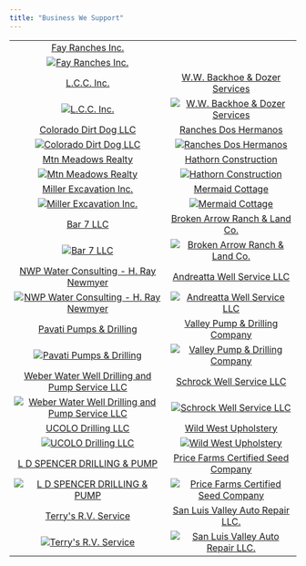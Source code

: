```yaml
---
title: "Business We Support"
---
```


|  |  |
|:---:|:---:|
| [Fay Ranches Inc.](https://fayranches.com/) | |
| [![Fay Ranches Inc.](/images/fay-ranches-1.jpg)](https://fayranches.com/) | |
| [L.C.C. Inc.](https://www.lcctires.com) | [W.W. Backhoe & Dozer Services](https://www.wwbackhoe.com/) |
| [![L.C.C. Inc.](/images/lcc-inc.jpg)](https://www.lcctires.com) | [![W.W. Backhoe & Dozer Services](/images/W.W.-Backhoe-&-Dozer-Services.jpg)](https://www.wwbackhoe.com/) |
| [Colorado Dirt Dog LLC](http://coloradodirtdog.com/)                                        | [Ranches Dos Hermanos](https://doshermanosranch.com/) |
| [![Colorado Dirt Dog LLC](/images/Colorado-Dirt-Dog-LLC..jpg)](http://coloradodirtdog.com/) | [![Ranches Dos Hermanos](/images/Ranches-Dos-Hermanos.jpg)](https://doshermanosranch.com/)
| [Mtn Meadows Realty](https://mtnmeadowsrealty.com//Mtn-Meadows-Realty.jpg) | [Hathorn Construction](https://hathornconst.com/) |
| [![Mtn Meadows Realty](/images/Mtn-Meadows-Realty.jpg)](https://mtnmeadowsrealty.com/) | [![Hathorn Construction](/images/Hathorn-Construction.jpg)](https://hathornconst.com/) |
| [Miller Excavation Inc.](https://www.millerexcavationinc.com/) | [Mermaid Cottage](http://www.mermaidcottage.org/) |
| [![Miller Excavation Inc.](/images/Miller-Excavation-Inc..jpg)](https://www.millerexcavationinc.com/) | [![Mermaid Cottage](/images/Mermaid-Cottage.jpg)](http://www.mermaidcottage.org/) |
| [Bar 7 LLC](https://www.facebook.com/profile.php?id=100063976148331) | [Broken Arrow Ranch & Land Co.](https://brokenarrowcreede.com/) |
| [![Bar 7 LLC](/images/Bar-7-LLC.jpg)](https://www.facebook.com/profile.php?id=100063976148331) | [![Broken Arrow Ranch & Land Co.](/images/Broken-Arrow-Ranch-&-Land-Co..jpg)](https://brokenarrowcreede.com/) |
| [NWP Water Consulting - H. Ray Newmyer](https://www.linkedin.com/in/ray-newmyer-0b636563/) | [Andreatta Well Service LLC](https://www.andreattawellpro.com/) |
| [![NWP Water Consulting - H. Ray Newmyer](/images/NWP-Water-Consulting---H.-Ray-Newmyer.jpg)](https://www.linkedin.com/in/ray-newmyer-0b636563/) | [![Andreatta Well Service LLC](/images/Andreatta-Well-Service-LLC.jpg)](https://www.andreattawellpro.com/) |
| [Pavati Pumps & Drilling](https://pavati-pumps-and-drilling.business.site/) | [Valley Pump & Drilling Company](https://www.yelp.com/biz/valley-pump-and-drilling-monte-vista) |
| [![Pavati Pumps & Drilling](/images/Pavati-Pumps-&-Drilling.jpg)](https://pavati-pumps-and-drilling.business.site/) | [![Valley Pump & Drilling Company](/images/Valley-Pump-&-Drilling-Company.jpg)](https://www.yelp.com/biz/valley-pump-and-drilling-monte-vista) |
| [Weber Water Well Drilling and Pump Service LLC](https://www.yellowpages.com/walsenburg-co/mip/weber-water-well-drilling-pump-service-466495564) | [Schrock Well Service LLC](https://www.buzzfile.com/business/Schrock-Well-Service-LLC-580-661-3992) |
| [![Weber Water Well Drilling and Pump Service LLC](/images/Weber-Water-Well-Drilling-and-Pump-Service-LLC.jpg)](https://www.yellowpages.com/walsenburg-co/mip/weber-water-well-drilling-pump-service-466495564) | [![Schrock Well Service LLC](/images/Schrock-Well-Service-LLC.jpg)](https://www.buzzfile.com/business/Schrock-Well-Service-LLC-580-661-3992) |
| [UCOLO Drilling LLC](https://www.buzzfile.com/business/Ucolo-Drilling,-LLC-970-560-4487) | [Wild West Upholstery](https://wild-west-upholstery.business.site/) |
| [![UCOLO Drilling LLC](/images/UCOLO-Drilling-LLC.jpg)](https://www.buzzfile.com/business/Ucolo-Drilling,-LLC-970-560-4487) | [![Wild West Upholstery](/images/Wild-West-Upholstery.jpg)](https://wild-west-upholstery.business.site/) |
| [L D SPENCER DRILLING & PUMP](https://www.linkedin.com/in/lonnie-spencer-10b03b60/) | [Price Farms Certified Seed Company](https://www.pricefarmsllc.com/) |
| [![L D SPENCER DRILLING & PUMP](/images/L-D-SPENCER-DRILLING-&-PUMP.jpg)](https://www.linkedin.com/in/lonnie-spencer-10b03b60/) | [![Price Farms Certified Seed Company](/images/Price-Farms-Certified-Seed-Company.jpg)](https://www.pricefarmsllc.com/) |
| [Terry's R.V. Service](https://www.yellowpages.com/moffat-co/mip/terrys-rv-service-472891834) | [San Luis Valley Auto Repair LLC.](https://sanluisvalleyautorepair.com/) |
| [![Terry's R.V. Service](/images/Terry's-R.V.-Service.jpg)](https://www.yellowpages.com/moffat-co/mip/terrys-rv-service-472891834) | [![San Luis Valley Auto Repair LLC.](/images/San-Luis-Valley-Auto-Repair-LLC..jpg)](https://sanluisvalleyautorepair.com/) |


